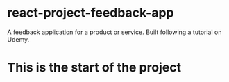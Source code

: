 # react-project-feedback-app

A feedback application for a product or service. Built following a tutorial on Udemy.

# This is the start of the project
